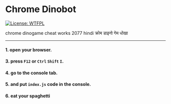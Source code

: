# Chrome Dinobot  
[![License: WTFPL](https://img.shields.io/badge/License-WTFPL-brightgreen.svg)](/LICENSE)  

chrome dinogame cheat works 2077 hindi क्रोम डाइनो गेम धोखा  

---

#### 1\. open your browser.
#### 3\. press ``F12`` or ``Ctrl`` ``Shift`` ``I``.
#### 4\. go to the console tab.
#### 5\. and put ``index.js`` code in the console.
#### 6\. eat your spaghetti

